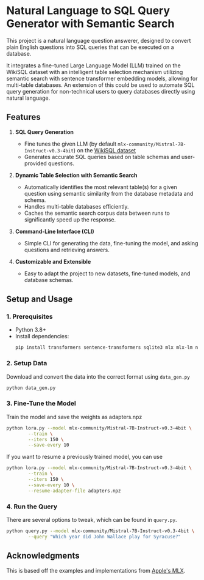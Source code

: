 # **Natural Language to SQL Query Generator with Semantic Search**  

This project is a natural language question answerer, designed to convert plain English questions into SQL queries that can be executed on a database. 

It integrates a fine-tuned Large Language Model (LLM) trained on the WikiSQL dataset with an intelligent table selection mechanism utilizing semantic search with sentence transformer embedding models, allowing for multi-table databases. An extension of this could be used to automate SQL query generation for non-technical users to query databases directly using natural language.  


## **Features**

1. **SQL Query Generation**  
   - Fine tunes the given LLM (by default `mlx-community/Mistral-7B-Instruct-v0.3-4bit`) on the [WikiSQL dataset](https://github.com/salesforce/WikiSQL/tree/master)
   - Generates accurate SQL queries based on table schemas and user-provided questions.  

2. **Dynamic Table Selection with Semantic Search**  
   - Automatically identifies the most relevant table(s) for a given question using semantic similarity from the database metadata and schema.  
   - Handles multi-table databases efficiently.  
   - Caches the semantic search corpus data between runs to significantly speed up the response.

3. **Command-Line Interface (CLI)**  
   - Simple CLI for generating the data, fine-tuning the model, and asking questions and retrieving answers.  

4. **Customizable and Extensible**  
   - Easy to adapt the project to new datasets, fine-tuned models, and database schemas.  


## **Setup and Usage**
### **1. Prerequisites**
- Python 3.8+
- Install dependencies:
  ```bash
  pip install transformers sentence-transformers sqlite3 mlx mlx-lm numpy
  ```

### **2. Setup Data**
Download and convert the data into the correct format using `data_gen.py`
```bash
python data_gen.py
```
### **3. Fine-Tune the Model**
Train the model and save the weights as adapters.npz
```bash
python lora.py --model mlx-community/Mistral-7B-Instruct-v0.3-4bit \
        --train \
        --iters 150 \
        --save-every 10
```
If you want to resume a previously trained model, you can use
```bash
python lora.py --model mlx-community/Mistral-7B-Instruct-v0.3-4bit \
        --train \
        --iters 150 \
        --save-every 10 \
        --resume-adapter-file adapters.npz
```
### **4. Run the Query**
There are several options to tweak, which can be found in `query.py`.
```bash
python query.py --model mlx-community/Mistral-7B-Instruct-v0.3-4bit \
        --query "Which year did John Wallace play for Syracuse?"
```

## Acknowledgments
This is based off the examples and implementations from [Apple's MLX](https://github.com/ml-explore/mlx-examples/tree/main).
